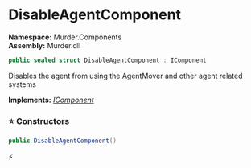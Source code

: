 # DisableAgentComponent

**Namespace:** Murder.Components \
**Assembly:** Murder.dll

```csharp
public sealed struct DisableAgentComponent : IComponent
```

Disables the agent from using the AgentMover and other agent related systems

**Implements:** _[IComponent](../../Bang/Components/IComponent.html)_

### ⭐ Constructors
```csharp
public DisableAgentComponent()
```



⚡